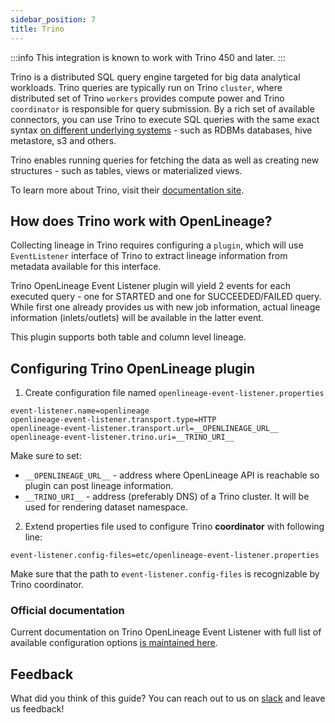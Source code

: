 ```yaml
---
sidebar_position: 7
title: Trino
---
```


:::info
This integration is known to work with Trino 450 and later.
:::

Trino is a distributed SQL query engine targeted for big data analytical workloads. Trino queries are typically run on 
Trino `cluster`, where distributed set of Trino `workers` provides compute power and Trino `coordinator` is responsible 
for query submission. By a rich set of available connectors, you can use Trino to execute SQL queries with the same exact
syntax [on different underlying systems](https://trino.io/docs/current/connector.html) - such as RDBMs databases, hive metastore, s3 and others.

Trino enables running queries for fetching the data as well as creating new structures - such as tables, views or materialized views.

To learn more about Trino, visit their [documentation site](https://trino.io/docs/current/).

## How does Trino work with OpenLineage?

Collecting lineage in Trino requires configuring a `plugin`, which will use `EventListener` interface of Trino to extract 
lineage information from metadata available for this interface.

Trino OpenLineage Event Listener plugin will yield 2 events for each executed query - one for STARTED and one for 
SUCCEEDED/FAILED query. While first one already provides us with new job information, actual lineage information 
(inlets/outlets) will be available in the latter event.

This plugin supports both table and column level lineage.

## Configuring Trino OpenLineage plugin

1. Create configuration file named `openlineage-event-listener.properties`

```properties
event-listener.name=openlineage
openlineage-event-listener.transport.type=HTTP
openlineage-event-listener.transport.url=__OPENLINEAGE_URL__
openlineage-event-listener.trino.uri=__TRINO_URI__
```

Make sure to set:
- `__OPENLINEAGE_URL__` - address where OpenLineage API is reachable so plugin can post lineage information.
- `__TRINO_URI__` - address (preferably DNS) of a Trino cluster. It will be used for rendering dataset namespace.

2. Extend properties file used to configure Trino **coordinator** with following line:

```properties
event-listener.config-files=etc/openlineage-event-listener.properties
```

Make sure that the path to `event-listener.config-files` is recognizable by Trino coordinator.

### Official documentation

Current documentation on Trino OpenLineage Event Listener with full list of available configuration options
[is maintained here](https://trino.io/docs/current/admin/event-listeners-openlineage.html).

## Feedback

What did you think of this guide? You can reach out to us on [slack](http://bit.ly/OpenLineageSlack) and leave us feedback!  
